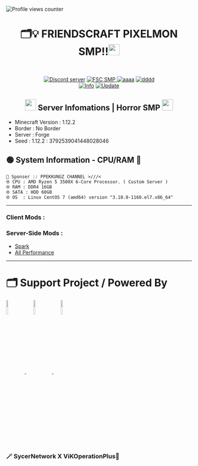 ![Profile views counter](https://komarev.com/ghpvc/?username=pppekkungz&plastic&color=00E8FF)

<h1 align="center">🗂💡 FRIENDSCRAFT PIXELMON SMP!!<img src="https://media.giphy.com/media/hvRJCLFzcasrR4ia7z/giphy.gif" width="30"></h1>
<br>
<p align="center">
    <a href="https://discord.gg/9HFENuTPnm"><img src="https://img.shields.io/static/v1?style=for-the-badge&message=Discord&color=5865F2&logo=Discord&logoColor=FFFFFF&label=" alt="Discord server"/></a>
    <a href="https://www.youtube.com/hashtag/FriendsCraftPixelmonSMP"><img src="https://img.shields.io/static/v1?style=for-the-badge&message=YouTube&color=FF0000&logo=YouTube&logoColor=FFFFFF&label=" alt="FSC SMP" />
    <a href="https://www.youtube.com/watch?v=UsnUbgpanw0"><img src="https://img.shields.io/static/v1?style=for-the-badge&message=Minecraft&color=62B47A&logo=Minecraft&logoColor=FFFFFF&label=" alt="aaaa" /></a>
    <a href="https://www.debian.org/"><img src="https://img.shields.io/static/v1?style=for-the-badge&message=Debian&color=A81D33&logo=Debian&logoColor=FFFFFF&label=" alt="dddd"></a>
        <br>
<a href="https://www.youtube.com/hashtag/FriendsCraftPixelmonSMP"><img src="https://img.shields.io/appveyor/build/gruntjs/grunt?label=INFO%20SERVER&style=for-the-badge" alt="Info"/></a>
<a href="https://www.youtube.com/hashtag/FriendsCraftPixelmonSMP"><img src="https://img.shields.io/nodeping/uptime/jkiwn052-ntpp-4lbb-8d45-ihew6d9ucoei?label=LAST%20UPDATE&style=for-the-badge" alt="Update"/></a> 
        
  </p>
</div>
<h2 align="center">
<img src="https://cdn.discordapp.com/emojis/551174760227274752.webp?size=44&quality=lossless" width="30">
Server Infomations | Horror SMP
<img src="https://cdn.discordapp.com/emojis/955400481868488734.gif?size=44&quality=lossless" width="30"></h2>


* Minecraft Version : 1.12.2
* Border : No Border
* Server : Forge
* Seed : 1.12.2 : 3792539041448028046

## 🟢 System Information - CPU/RAM 🏡
```
🧪 Sponser :: PPEKKUNGZ CHANNEL >///<
🌐 CPU : AMD Ryzen 5 3500X 6-Core Processor. ( Custom Server )
🌐 RAM : DDR4 16GB
🌐 SATA : HDD 60GB
🌐 OS  : Linux CentOS 7 (amd64) version "3.10.0-1160.el7.x86_64"
```
------------------------------------------------------------------

### Client Mods :


### Server-Side Mods :
- [Spark](https://www.curseforge.com/minecraft/mc-mods/spark)
- [All Performance](https://gist.github.com/NordicGamerFE/f180324b649f0f62a1deb6ff571e2859)


------------------------------------------------------------------

# 🗂️ Support Project / Powered By


<div align="left">
<a target="_blank" href="https://github.com/PPekKunGz">
  <img src="https://avatars.githubusercontent.com/u/54957742?v=4" align="center" width="10%" />
</a>
    <a>&nbsp;&nbsp;&nbsp;&nbsp;</a>
<a target="_blank" href="https://github.com/LoQqvEe">
  <img src="https://avatars.githubusercontent.com/u/39002153?v=4" align="center" width="10%" />
    <a>&nbsp;&nbsp;&nbsp;&nbsp;</a>
<a target="_blank" href="https://github.com/SycerNetwork-Inc">
  <img src="https://cdn.discordapp.com/attachments/889652344202088458/963822631679848479/SycerNetwork.png" align="center" width="10%" />
</a>
</a>
</div> 


### 🪄 SycerNetwork X ViKOperationPlus🧪
